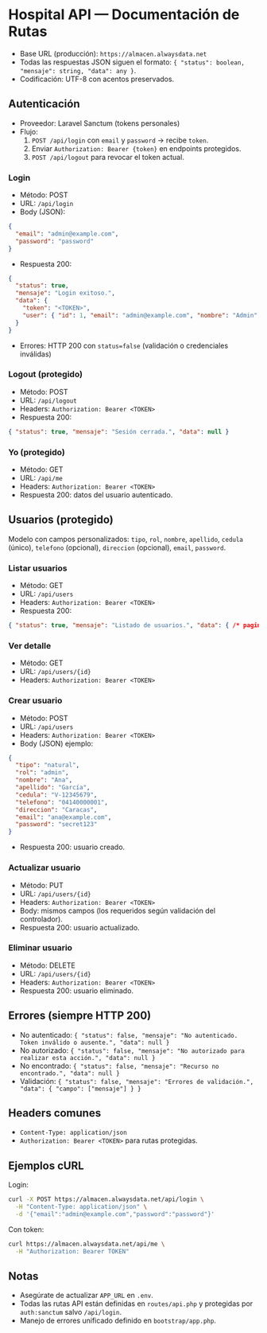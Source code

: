 # Hospital API — Documentación de Rutas

- Base URL (producción): `https://almacen.alwaysdata.net`
- Todas las respuestas JSON siguen el formato: `{ "status": boolean, "mensaje": string, "data": any }`.
- Codificación: UTF-8 con acentos preservados.

## Autenticación
- Proveedor: Laravel Sanctum (tokens personales)
- Flujo:
  1) `POST /api/login` con `email` y `password` → recibe `token`.
  2) Enviar `Authorization: Bearer {token}` en endpoints protegidos.
  3) `POST /api/logout` para revocar el token actual.

### Login
- Método: POST
- URL: `/api/login`
- Body (JSON):
```json
{
  "email": "admin@example.com",
  "password": "password"
}
```
- Respuesta 200:
```json
{
  "status": true,
  "mensaje": "Login exitoso.",
  "data": {
    "token": "<TOKEN>",
    "user": { "id": 1, "email": "admin@example.com", "nombre": "Admin", "apellido": "Principal" }
  }
}
```
- Errores: HTTP 200 con `status=false` (validación o credenciales inválidas)

### Logout (protegido)
- Método: POST
- URL: `/api/logout`
- Headers: `Authorization: Bearer <TOKEN>`
- Respuesta 200:
```json
{ "status": true, "mensaje": "Sesión cerrada.", "data": null }
```

### Yo (protegido)
- Método: GET
- URL: `/api/me`
- Headers: `Authorization: Bearer <TOKEN>`
- Respuesta 200: datos del usuario autenticado.

## Usuarios (protegido)
Modelo con campos personalizados: `tipo`, `rol`, `nombre`, `apellido`, `cedula` (único), `telefono` (opcional), `direccion` (opcional), `email`, `password`.

### Listar usuarios
- Método: GET
- URL: `/api/users`
- Headers: `Authorization: Bearer <TOKEN>`
- Respuesta 200:
```json
{ "status": true, "mensaje": "Listado de usuarios.", "data": { /* paginación Laravel */ } }
```

### Ver detalle
- Método: GET
- URL: `/api/users/{id}`
- Headers: `Authorization: Bearer <TOKEN>`

### Crear usuario
- Método: POST
- URL: `/api/users`
- Headers: `Authorization: Bearer <TOKEN>`
- Body (JSON) ejemplo:
```json
{
  "tipo": "natural",
  "rol": "admin",
  "nombre": "Ana",
  "apellido": "García",
  "cedula": "V-12345679",
  "telefono": "04140000001",
  "direccion": "Caracas",
  "email": "ana@example.com",
  "password": "secret123"
}
```
- Respuesta 200: usuario creado.

### Actualizar usuario
- Método: PUT
- URL: `/api/users/{id}`
- Headers: `Authorization: Bearer <TOKEN>`
- Body: mismos campos (los requeridos según validación del controlador).
- Respuesta 200: usuario actualizado.

### Eliminar usuario
- Método: DELETE
- URL: `/api/users/{id}`
- Headers: `Authorization: Bearer <TOKEN>`
- Respuesta 200: usuario eliminado.

## Errores (siempre HTTP 200)
- No autenticado: `{ "status": false, "mensaje": "No autenticado. Token inválido o ausente.", "data": null }`
- No autorizado: `{ "status": false, "mensaje": "No autorizado para realizar esta acción.", "data": null }`
- No encontrado: `{ "status": false, "mensaje": "Recurso no encontrado.", "data": null }`
- Validación: `{ "status": false, "mensaje": "Errores de validación.", "data": { "campo": ["mensaje"] } }`

## Headers comunes
- `Content-Type: application/json`
- `Authorization: Bearer <TOKEN>` para rutas protegidas.

## Ejemplos cURL
Login:
```bash
curl -X POST https://almacen.alwaysdata.net/api/login \
  -H "Content-Type: application/json" \
  -d '{"email":"admin@example.com","password":"password"}'
```
Con token:
```bash
curl https://almacen.alwaysdata.net/api/me \
  -H "Authorization: Bearer TOKEN"
```

## Notas
- Asegúrate de actualizar `APP_URL` en `.env`.
- Todas las rutas API están definidas en `routes/api.php` y protegidas por `auth:sanctum` salvo `/api/login`.
- Manejo de errores unificado definido en `bootstrap/app.php`.
